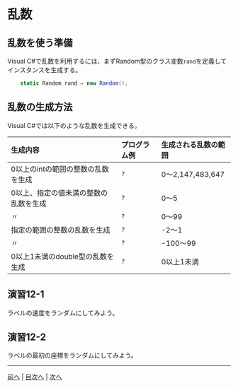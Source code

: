 # 乱数
## 乱数を使う準備
Visual C#で乱数を利用するには、まずRandom型のクラス変数`rand`を定義してインスタンスを生成する。

```cs
    static Random rand = new Random();
```

## 乱数の生成方法
Visual C#では以下のような乱数を生成できる。

|生成内容|プログラム例|生成される乱数の範囲|
|:-------|:-----------|:-------------------|
|0以上のintの範囲の整数の乱数を生成|`?`|0～2,147,483,647|
|0以上、指定の値未満の整数の乱数を生成|`?`|0～5|
|〃|`?`|0～99|
|指定の範囲の整数の乱数を生成|`?`|-2～1|
|〃|`?`|-100～99|
|0以上1未満のdouble型の乱数を生成|`?`|0以上1未満|

## 演習12-1
ラベルの速度をランダムにしてみよう。

## 演習12-2
ラベルの最初の座標をランダムにしてみよう。

---

[前へ](11.md) | [目次へ](README.md#%E7%9B%AE%E6%AC%A1) | [次へ](13.md)

